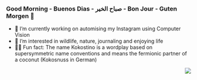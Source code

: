 ### Good Morning - Buenos Dias - صباح الخير - Bon Jour - Guten Morgen :boar:

- :palm_tree: I’m currently working on automising my Instagram using Computer Vision
- :milky_way: I’m interested in wildlife, nature, journaling and enjoying life
- :whale::dash: Fun fact: The name Kokostino is a wordplay based on supersymmetric name conventions and means the fermionic partner of a coconut (Kokosnuss in German)

<img align="right" src="https://github-readme-stats.vercel.app/api/top-langs/?username=kokostino&exclude_repo=xtext-kokomodel,Shnikowa_Image_Classification,SecretNotebooks &layout=compact&theme=bear&langs_count=8">

